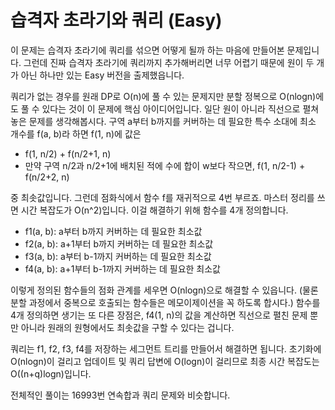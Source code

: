 # 습격자 초라기와 쿼리 (Easy)

이 문제는 습격자 초라기에 쿼리를 섞으면 어떻게 될까 하는 마음에 만들어본 문제입니다.
그런데 진짜 습격자 초라기에 쿼리까지 추가해버리면 너무 어렵기 때문에 원이 두 개가 아닌 하나만 있는 Easy 버전을 출제했읍니다.

쿼리가 없는 경우를 원래 DP로 O(n)에 풀 수 있는 문제지만 분할 정복으로 O(nlogn)에도 풀 수 있다는 것이 이 문제에 핵심 아이디어입니다.
일단 원이 아니라 직선으로 펼쳐놓은 문제를 생각해봅시다. 구역 a부터 b까지를 커버하는 데 필요한 특수 소대에 최소 개수를 f(a, b)라 하면 f(1, n)에 값은

* f(1, n/2) + f(n/2+1, n)
* 만약 구역 n/2과 n/2+1에 배치된 적에 수에 합이 w보다 작으면, f(1, n/2-1) + f(n/2+2, n)

중 최솟값입니다. 그런데 점화식에서 함수 f를 재귀적으로 4번 부르죠. 마스터 정리를 쓰면 시간 복잡도가 O(n^2)입니다.
이걸 해결하기 위해 함수를 4개 정의합니다.

* f1(a, b): a부터 b까지 커버하는 데 필요한 최소값
* f2(a, b): a+1부터 b까지 커버하는 데 필요한 최소값
* f3(a, b): a부터 b-1까지 커버하는 데 필요한 최소값
* f4(a, b): a+1부터 b-1까지 커버하는 데 필요한 최소값

이렇게 정의된 함수들의 점화 관계를 세우면 O(nlogn)으로 해결할 수 있읍니다.
(물론 분할 과정에서 중복으로 호출되는 함수들은 메모이제이션을 꼭 하도록 합시다.)
함수를 4개 정의하면 생기는 또 다른 장점은, f4(1, n)의 값을 계산하면 직선으로 펼친 문제 뿐만 아니라 원래의 원형에서도 최솟값을 구할 수 있다는 겁니다.

쿼리는 f1, f2, f3, f4를 저장하는 세그먼트 트리를 만들어서 해결하면 됩니다.
초기화에 O(nlogn)이 걸리고 업데이트 및 쿼리 답변에 O(logn)이 걸리므로 최종 시간 복잡도는 O((n+q)logn)입니다.

전체적인 풀이는 16993번 연속합과 쿼리 문제와 비슷합니다.
